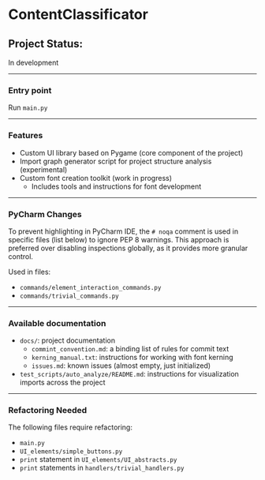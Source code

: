 # ContentClassificator

## Project Status:
In development

---

### Entry point
Run `main.py`

---

### Features
- Custom UI library based on Pygame (core component of the project)
- Import graph generator script for project structure analysis (experimental)
- Custom font creation toolkit (work in progress)
  - Includes tools and instructions for font development

---

### PyCharm Changes
To prevent highlighting in PyCharm IDE, the `# noqa` comment is used in specific files (list below) 
to ignore PEP 8 warnings. This approach is preferred over disabling inspections globally, 
as it provides more granular control.

Used in files:
- `commands/element_interaction_commands.py`
- `commands/trivial_commands.py`

---

### Available documentation
- `docs/`: project documentation
  - `commint_convention.md`: a binding list of rules for commit text
  - `kerning_manual.txt`: instructions for working with font kerning
  - `issues.md`: known issues (almost empty, just initialized)
- `test_scripts/auto_analyze/README.md`: instructions for visualization imports across the project

---

### Refactoring Needed
   The following files require refactoring:
   - `main.py`
   - `UI_elements/simple_buttons.py`
   - `print` statement in `UI_elements/UI_abstracts.py`
   - `print` statements in `handlers/trivial_handlers.py`
